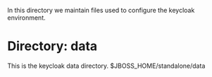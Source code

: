In this directory we maintain files used to configure the keycloak environment.

# Directory: data 
This is the keycloak data directory. $JBOSS_HOME/standalone/data